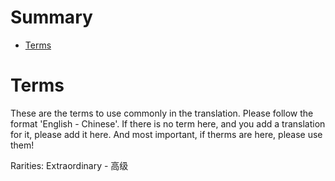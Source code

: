 # Summary

- [Terms](#Terms)

# Terms

These are the terms to use commonly in the translation. Please follow the format 'English - Chinese'. 
If there is no term here, and you add a translation for it, please add it here. And most important, if therms are here, please use them!

Rarities:
  Extraordinary - 高级

